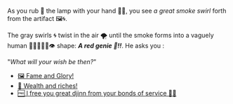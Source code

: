 As you rub 🧽 the lamp with your hand 🖐🏻, you see *a great smoke swirl* forth from the artifact 🖼🌀. 

The gray swirls 🌀 twist in the air 🌪 until the smoke forms into a vaguely human 👂🏻👃🏻👅👁 shape: ***A red genie 🧞!!***. He asks you :

"*What will your wish be then?*"

- [🖼 Fame and Glory!](3-AAA.md)
- [🤑 Wealth and riches!](../WIP.md)
- [🆓 I free you great djinn from your bonds of service 🙏🏻](3-AAC.md)
